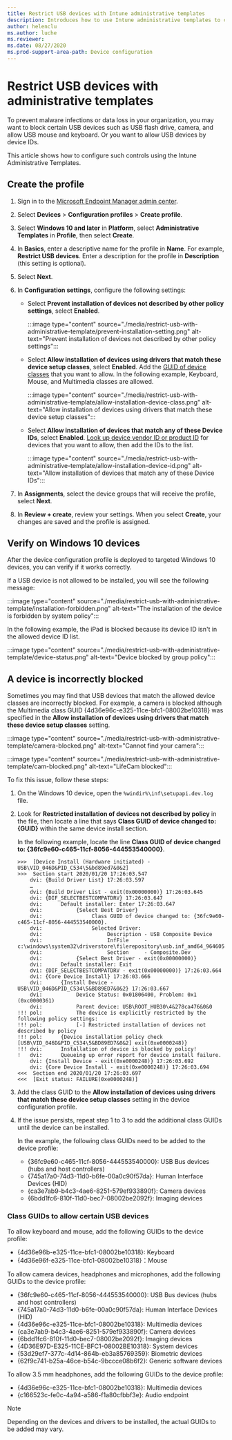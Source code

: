 ```yaml
---
title: Restrict USB devices with Intune administrative templates
description: Introduces how to use Intune administrative templates to configure device profile to restrict USB devices.
author: helenclu
ms.author: luche
ms.reviewer: 
ms.date: 08/27/2020
ms.prod-support-area-path: Device configuration
---
```

# Restrict USB devices with administrative templates

To prevent malware infections or data loss in your organization, you may want to block certain USB devices such as USB flash drive, camera, and allow USB mouse and keyboard. Or you want to allow USB devices by device IDs.

This article shows how to configure such controls using the Intune Administrative Templates.

## Create the profile

1. Sign in to the [Microsoft Endpoint Manager admin center](https://go.microsoft.com/fwlink/?linkid=2109431).
2. Select **Devices** > **Configuration profiles** > **Create profile**.
3. Select **Windows 10 and later** in **Platform**, select **Administrative Templates** in **Profile**, then select **Create**.
4. In **Basics**, enter a descriptive name for the profile in **Name**. For example, **Restrict USB devices**. Enter a description for the profile in **Description** (this setting is optional).
5. Select **Next**.
6. In **Configuration settings**, configure the following settings:

    - Select **Prevent installation of devices not described by other policy settings**, select **Enabled**.

      :::image type="content" source="./media/restrict-usb-with-administrative-template/prevent-installation-setting.png" alt-text="Prevent installation of devices not described by other policy settings":::
    - Select **Allow installation of devices using drivers that match these device setup classes**, select **Enabled**. Add the [GUID of device classes](/windows-hardware/drivers/install/system-defined-device-setup-classes-available-to-vendors) that you want to allow. In the following example, Keyboard, Mouse, and Multimedia classes are allowed.

      :::image type="content" source="./media/restrict-usb-with-administrative-template/allow-installation-device-class.png" alt-text="Allow installation of devices using drivers that match these device setup classes":::
    - Select **Allow installation of devices that match any of these Device IDs**, select **Enabled**. [Look up device vendor ID or product ID](/windows/security/threat-protection/device-control/control-usb-devices-using-intune#look-up-device-vendor-id-or-product-id) for devices that you want to allow, then add the IDs to the list.

       :::image type="content" source="./media/restrict-usb-with-administrative-template/allow-installation-device-id.png" alt-text="Allow installation of devices that match any of these Device IDs":::
7. In **Assignments**, select the device groups that will receive the profile, select **Next**.
8. In **Review + create**, review your settings. When you select **Create**, your changes are saved and the profile is assigned.

## Verify on Windows 10 devices

After the device configuration profile is deployed to targeted Windows 10 devices, you can verify if it works correctly.

If a USB device is not allowed to be installed, you will see the following message:

:::image type="content" source="./media/restrict-usb-with-administrative-template/installation-forbidden.png" alt-text="The installation of the device is forbidden by system policy":::

In the following example, the iPad is blocked because its device ID isn't in the allowed device ID list.

:::image type="content" source="./media/restrict-usb-with-administrative-template/device-status.png" alt-text="Device blocked by group policy":::

## A device is incorrectly blocked

Sometimes you may find that USB devices that match the allowed device classes are incorrectly blocked. For example, a camera is blocked although the Multimedia class GUID {4d36e96c-e325-11ce-bfc1-08002be10318} was specified in the **Allow installation of devices using drivers that match these device setup classes** setting.

:::image type="content" source="./media/restrict-usb-with-administrative-template/camera-blocked.png" alt-text="Cannot find your camera":::

:::image type="content" source="./media/restrict-usb-with-administrative-template/cam-blocked.png" alt-text="LifeCam blocked":::

To fix this issue, follow these steps:

1. On the Windows 10 device, open the `%windir%\inf\setupapi.dev.log` file.
2. Look for **Restricted installation of devices not described by policy** in the file, then locate a line that says **Class GUID of device changed to: {GUID}** within the same device install section.

   In the following example, locate the line **Class GUID of device changed to: {36fc9e60-c465-11cf-8056-444553540000}**.

   ```
   >>>  [Device Install (Hardware initiated) - USB\VID_046D&PID_C534\5&bd89ed7&0&2]
   >>>  Section start 2020/01/20 17:26:03.547
       dvi: {Build Driver List} 17:26:03.597
       …
       dvi: {Build Driver List - exit(0x00000000)} 17:26:03.645
       dvi: {DIF_SELECTBESTCOMPATDRV} 17:26:03.647
       dvi:      Default installer: Enter 17:26:03.647
       dvi:           {Select Best Driver}
       dvi:                Class GUID of device changed to: {36fc9e60-c465-11cf-8056-444553540000}.
       dvi:                Selected Driver:
       dvi:                     Description - USB Composite Device
       dvi:                     InfFile     - c:\windows\system32\driverstore\filerepository\usb.inf_amd64_9646056539e4be37\usb.inf
       dvi:                     Section     - Composite.Dev
       dvi:           {Select Best Driver - exit(0x00000000)}
       dvi:      Default installer: Exit
       dvi: {DIF_SELECTBESTCOMPATDRV - exit(0x00000000)} 17:26:03.664
       dvi: {Core Device Install} 17:26:03.666
       dvi:      {Install Device - USB\VID_046D&PID_C534\5&BD89ED7&0&2} 17:26:03.667
       dvi:           Device Status: 0x01806400, Problem: 0x1 (0xc0000361)
       dvi:           Parent device: USB\ROOT_HUB30\4&278ca476&0&0
   !!! pol:           The device is explicitly restricted by the following policy settings:
   !!! pol:           [-] Restricted installation of devices not described by policy
   !!! pol:      {Device installation policy check [USB\VID_046D&PID_C534\5&BD89ED7&0&2] exit(0xe0000248)}
   !!! dvi:      Installation of device is blocked by policy!
   !   dvi:      Queueing up error report for device install failure.
       dvi: {Install Device - exit(0xe0000248)} 17:26:03.692
       dvi: {Core Device Install - exit(0xe0000248)} 17:26:03.694
   <<<  Section end 2020/01/20 17:26:03.697
   <<<  [Exit status: FAILURE(0xe0000248)]
   ```

3. Add the class GUID to the **Allow installation of devices using drivers that match these device setup classes** setting in the device configuration profile.
4. If the issue persists, repeat step 1 to 3 to add the additional class GUIDs until the device can be installed.

   In the example, the following class GUIDs need to be added to the device profile:

     - {36fc9e60-c465-11cf-8056-444553540000}: USB Bus devices (hubs and host controllers)
     - {745a17a0-74d3-11d0-b6fe-00a0c90f57da}: Human Interface Devices (HID)
     - {ca3e7ab9-b4c3-4ae6-8251-579ef933890f}: Camera devices
     - {6bdd1fc6-810f-11d0-bec7-08002be2092f}: Imaging devices

### Class GUIDs to allow certain USB devices

To allow keyboard and mouse, add the following GUIDs to the device profile:

- {4d36e96b-e325-11ce-bfc1-08002be10318}: Keyboard
- {4d36e96f-e325-11ce-bfc1-08002be10318}：Mouse

To allow camera devices, headphones and microphones, add the following GUIDs to the device profile:

- {36fc9e60-c465-11cf-8056-444553540000}: USB Bus devices (hubs and host controllers)
- {745a17a0-74d3-11d0-b6fe-00a0c90f57da}: Human Interface Devices (HID)
- {4d36e96c-e325-11ce-bfc1-08002be10318}: Multimedia devices
- {ca3e7ab9-b4c3-4ae6-8251-579ef933890f}: Camera devices
- {6bdd1fc6-810f-11d0-bec7-08002be2092f}: Imaging devices
- {4D36E97D-E325-11CE-BFC1-08002BE10318}: System devices
- {53d29ef7-377c-4d14-864b-eb3a85769359}: Biometric devices
- {62f9c741-b25a-46ce-b54c-9bccce08b6f2}: Generic software devices

To allow 3.5 mm headphones, add the following GUIDs to the device profile:

- {4d36e96c-e325-11ce-bfc1-08002be10318}: Multimedia devices
- {c166523c-fe0c-4a94-a586-f1a80cfbbf3e}: Audio endpoint

> [!NOTE]
> Depending on the devices and drivers to be installed, the actual GUIDs to be added may vary.
